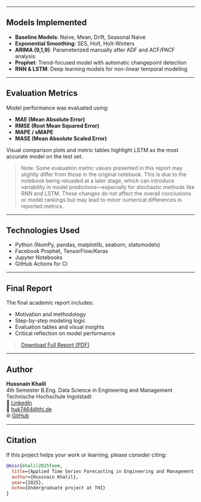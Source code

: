 
---

## Models Implemented

- **Baseline Models**: Naive, Mean, Drift, Seasonal Naive
- **Exponential Smoothing**: SES, Holt, Holt-Winters
- **ARIMA (9,1,9)**: Parameterized manually after ADF and ACF/PACF analysis
- **Prophet**: Trend-focused model with automatic changepoint detection
- **RNN & LSTM**: Deep learning models for non-linear temporal modeling

---

## Evaluation Metrics

Model performance was evaluated using:
- **MAE (Mean Absolute Error)**
- **RMSE (Root Mean Squared Error)**
- **MAPE / sMAPE**
- **MASE (Mean Absolute Scaled Error)**

Visual comparison plots and metric tables highlight LSTM as the most accurate model on the test set.

> Note:
Some evaluation metric values presented in this report may slightly differ from those in the original notebook. This is due to the notebook being reloaded at a later stage, which can introduce variability in model predictions—especially for stochastic methods like RNN and LSTM. These changes do not affect the overall conclusions or model rankings but may lead to minor numerical differences in reported metrics.

---

## Technologies Used

- Python (NumPy, pandas, matplotlib, seaborn, statsmodels)
- Facebook Prophet, TensorFlow/Keras
- Jupyter Notebooks
- GitHub Actions for CI
---

## Final Report

The final academic report includes:
- Motivation and methodology
- Step-by-step modeling logic
- Evaluation tables and visual insights
- Critical reflection on model performance

> [Download Full Report (PDF)](https://github.com/rhkraptor/FoEM)

---

## Author

**Hussnain Khalil**  
4th Semester B.Eng. Data Science in Engineering and Management  
Technische Hochschule Ingolstadt  
🔗 [LinkedIn](https://www.linkedin.com/in/hussnain-khalil)  
📧 huk7464@thi.de  
🌐 [GitHub](https://github.com/rhkraptor)

---

## Citation

If this project helps your work or learning, please consider citing:

```bibtex
@misc{khalil2025foem,
  title={Applied Time Series Forecasting in Engineering and Management: From Bitcoin EDA to S\&P 500 Model Evaluation},
  author={Hussnain Khalil},
  year={2025},
  note={Undergraduate project at THI}
}
